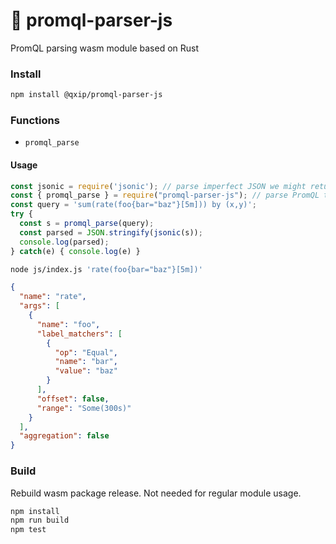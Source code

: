 # 🥇 promql-parser-js
PromQL parsing wasm module based on Rust

### Install
```bash
npm install @qxip/promql-parser-js
```

### Functions
- `promql_parse`

#### Usage
```javascript
const jsonic = require('jsonic'); // parse imperfect JSON we might return
const { promql_parse } = require("promql-parser-js"); // parse PromQL to JSON
const query = 'sum(rate(foo{bar="baz"}[5m])) by (x,y)';
try {
  const s = promql_parse(query);
  const parsed = JSON.stringify(jsonic(s));
  console.log(parsed);
} catch(e) { console.log(e) }
```

```bash
node js/index.js 'rate(foo{bar="baz"}[5m])'
```
```json
{
  "name": "rate",
  "args": [
    {
      "name": "foo",
      "label_matchers": [
        {
          "op": "Equal",
          "name": "bar",
          "value": "baz"
        }
      ],
      "offset": false,
      "range": "Some(300s)"
    }
  ],
  "aggregation": false
}
```

### Build
Rebuild wasm package release. Not needed for regular module usage.
```bash
npm install
npm run build
npm test
```
